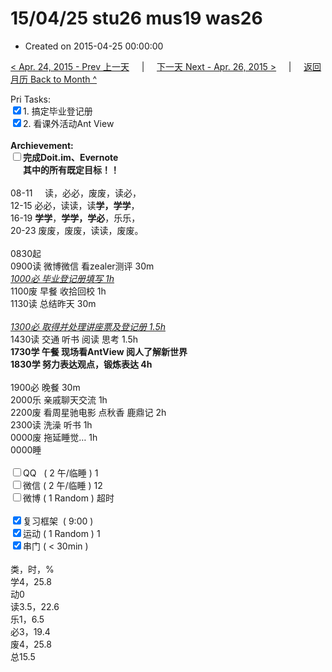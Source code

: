 # 15/04/25 stu26 mus19 was26

- Created on 2015-04-25 00:00:00

[< Apr. 24, 2015 - Prev 上一天](_archived/lifelogs/2015/04/d24.md) &nbsp; &nbsp; | &nbsp; &nbsp; [下一天 Next - Apr. 26, 2015 >](_archived/lifelogs/2015/04/d26.md) &nbsp; &nbsp; |  &nbsp; &nbsp; [返回月历 Back to Month ^](_archived/lifelogs/2015/04/index.md)
<br/><div>Pri Tasks:<br/><input type="checkbox" checked="true" />1. 搞定毕业登记册</div><div><input type="checkbox" checked="true" />2. 看课外活动Ant View<br/></div><div><br/></div><div><b>Archievement:</b></div><div><b><input type="checkbox" />完成Doit.im、</b><b>Evernote</b></div><div><b>      其中的</b><b>所有</b><b>既定目标！！</b></div><div><div><br/></div>08-11     读，必必，废废，读必，<br/>12-15 必必，读读，读<b>学，学学</b>，<br/>16-19 <b>学学</b>，<b>学学，学必</b>，乐乐，<br/>20-23 废废，废废，读读，废废。<div><br/></div>0830起<br/>0900读 微博微信 看zealer测评 30m</div><div><i><u>1000必 毕业登记册填写 1h</u></i></div><div>1100废 早餐 收拾回校 1h</div><div>1130读 总结昨天 30m</div><div><br/></div><div><u><i>1300必 取得并处理讲座票及登记册 1.5h</i></u></div><div>1430读 交通 听书 阅读 思考 1.5h</div><div><b>1730学 午餐 现场看AntView 阅人了解新世界</b></div><div><div><b>1830学 努力表达观点，锻炼表达 4h</b></div><div><br/></div>1900必 晚餐 30m</div><div>2000乐 亲戚聊天交流 1h</div><div>2200废 看周星驰电影 点秋香 鹿鼎记 2h</div><div>2300读 洗澡 听书 1h<br/>0000废 拖延睡觉… 1h</div><div>0000睡</div><div><br/></div><div><input type="checkbox" />QQ   ( 2 午/临睡 ) 1<br/><input type="checkbox" />微信 ( 2 午/临睡 ) 12</div><div><input type="checkbox" />微博 ( 1 Random ) 超时</div><div><br/></div><div><input type="checkbox" checked="true" />复习框架  ( 9:00 ) <br/></div><div><input type="checkbox" checked="true" />运动 ( 1 Random ) 1</div><div><input type="checkbox" checked="true" />串门 ( < 30min ) </div><div><div><br/></div>类，时，%<br/>学4，25.8<br/>动0<br/>读3.5，22.6<br/>乐1，6.5<br/>必3，19.4<br/>废4，25.8<br/>总15.5</div>
